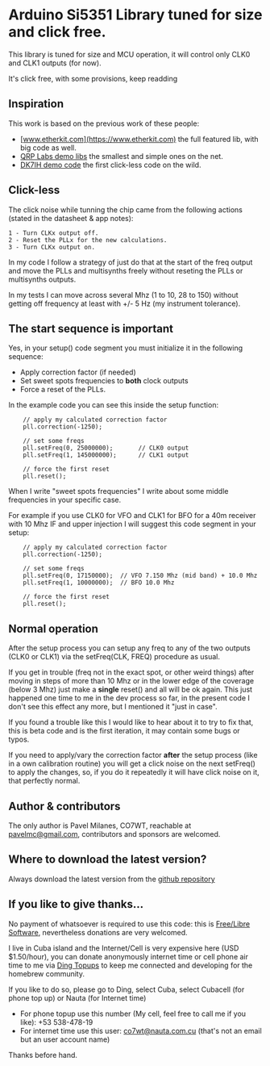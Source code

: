 # Arduino Si5351 Library tuned for size and click free. #

This library is tuned for size and MCU operation, it will control only CLK0 and CLK1 outputs (for now).

It's click free, with some provisions, keep readding

## Inspiration ##

This work is based on the previous work of these people:

* [www.etherkit.com](https://www.etherkit.com) the full featured lib, with big code as well.
* [QRP Labs demo libs](http://qrp-labs.com/synth/si5351ademo.html) the smallest and simple ones on the net.
* [DK7IH demo code](https://radiotransmitter.wordpress.com/category/si5351a/) the first click-less code on the wild.

## Click-less ##

The click noise while tunning the chip came from the following actions (stated in the datasheet & app notes):

```
1 - Turn CLKx output off.
2 - Reset the PLLx for the new calculations.
3 - Turn CLKx output on.
```

In my code I follow a strategy of just do that at the start of the freq output and move the PLLs and multisynths freely without reseting the PLLs or multisynths outputs.

In my tests I can move across several Mhz (1 to 10, 28 to 150) without getting off frequency at least with +/- 5 Hz (my instrument tolerance).

## The start sequence is important ##

Yes, in your setup() code segment you must initialize it in the following sequence:

* Apply correction factor (if needed)
* Set sweet spots frequencies to **both** clock outputs
* Force a reset of the PLLs.

In the example code you can see this inside the setup function:

```
    // apply my calculated correction factor
    pll.correction(-1250);

    // set some freqs
    pll.setFreq(0, 25000000);       // CLK0 output
    pll.setFreq(1, 145000000);      // CLK1 output

    // force the first reset
    pll.reset();

```

When I write "sweet spots frequencies" I write about some middle frequencies in your specific case.

For example if you use CLK0 for VFO and CLK1 for BFO for a 40m receiver with 10 Mhz IF and upper injection I will suggest this code segment in your setup:

```
    // apply my calculated correction factor
    pll.correction(-1250);

    // set some freqs
    pll.setFreq(0, 17150000);  // VFO 7.150 Mhz (mid band) + 10.0 Mhz
    pll.setFreq(1, 10000000);  // BFO 10.0 Mhz

    // force the first reset
    pll.reset();

```

## Normal operation ##

After the setup process you can setup any freq to any of the two outputs (CLK0 or CLK1) via the setFreq(CLK, FREQ) procedure as usual.

If you get in trouble (freq not in the exact spot, or other weird things) after moving in steps of more than 10 Mhz or in the lower edge of the coverage (below 3 Mhz) just make a **single** reset() and all will be ok again. This just happened one time to me in the dev process so far, in the present code I don't see this effect any more, but I mentioned it "just in case".

If you found a trouble like this I would like to hear about it to try to fix that, this is beta code and is the first iteration, it may contain some bugs or typos.

If you need to apply/vary the correction factor **after** the setup process (like in a own calibration routine) you will get a click noise on the next setFreq() to apply the changes, so, if you do it repeatedly it will have click noise on it, that perfectly normal.

## Author & contributors ##

The only author is Pavel Milanes, CO7WT, reachable at pavelmc@gmail.com, contributors and sponsors are welcomed.

## Where to download the latest version? ##

Always download the latest version from the [github repository](https://github.com/pavelmc/Si5351mcu/)

## If you like to give thanks... ##

No payment of whatsoever is required to use this code: this is [Free/Libre Software](https://en.wikipedia.org/wiki/Software_Libre), nevertheless donations are very welcomed.

I live in Cuba island and the Internet/Cell is very expensive here (USD $1.50/hour), you can donate anonymously internet time or cell phone air time to me via [Ding Topups](https://www.ding.com/) to keep me connected and developing for the homebrew community.

If you like to do so, please go to Ding, select Cuba, select Cubacell (for phone top up) or Nauta (for Internet time)

* For phone topup use this number (My cell, feel free to call me if you like): +53 538-478-19
* For internet time use this user: co7wt@nauta.com.cu (that's not an email but an user account name)

Thanks before hand.
